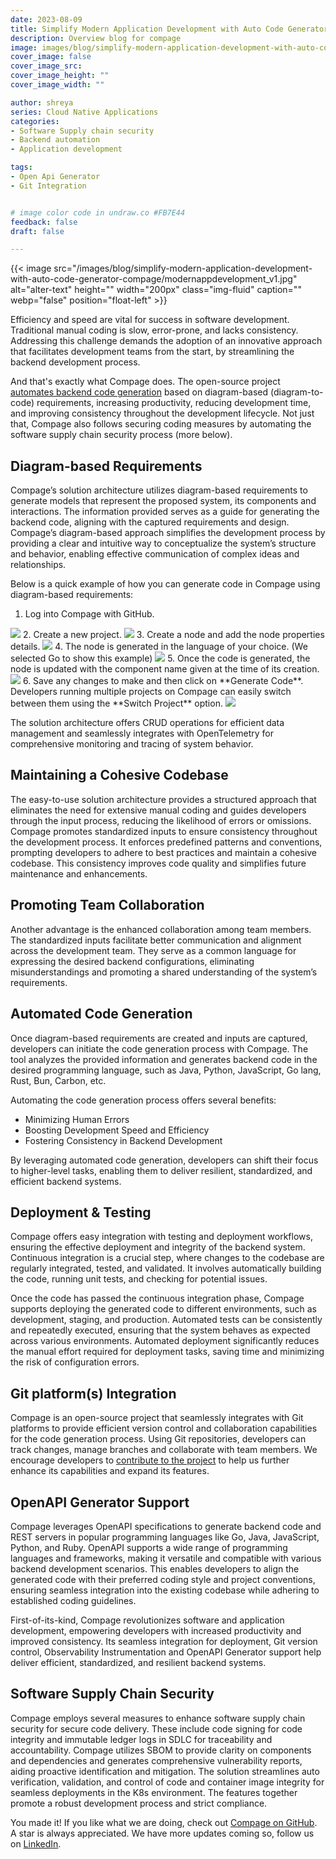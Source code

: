 ```yaml
---
date: 2023-08-09
title: Simplify Modern Application Development with Auto Code Generator Compage
description: Overview blog for compage
image: images/blog/simplify-modern-application-development-with-auto-code-generator-compage/modernappdevelopment_v1.jpg
cover_image: false
cover_image_src: 
cover_image_height: ""
cover_image_width: ""

author: shreya
series: Cloud Native Applications
categories:
- Software Supply chain security
- Backend automation
- Application development

tags:
- Open Api Generator 
- Git Integration


# image color code in undraw.co #FB7E44
feedback: false
draft: false

---
```

<!-- assets\images\blog\simplify-modern-application-development-with-auto-code-generator-compage\modernappdevelopment_v1.jpg -->
{{< image src="/images/blog/simplify-modern-application-development-with-auto-code-generator-compage/modernappdevelopment_v1.jpg" alt="alter-text" height="" width="200px" class="img-fluid" caption="" webp="false" position="float-left" >}}

Efficiency and speed are vital for success in software development. Traditional manual coding is slow, error-prone, and lacks consistency. Addressing this challenge demands the adoption of an innovative approach that facilitates development teams from the start, by streamlining the backend development process.

And that's exactly what Compage does. The open-source project [automates backend code generation](https://intelops.ai/compage/) based on diagram-based (diagram-to-code) requirements, increasing productivity, reducing development time, and improving consistency throughout the development lifecycle. Not just that, Compage also follows securing coding measures by automating the software supply chain security process (more below).

## Diagram-based Requirements

Compage’s solution architecture utilizes diagram-based requirements to generate models that represent the proposed system, its components and interactions. The information provided serves as a guide for generating the backend code, aligning with the captured requirements and design. Compage’s diagram-based approach simplifies the development process by providing a clear and intuitive way to conceptualize the system’s structure and behavior, enabling effective communication of complex ideas and relationships.

Below is a quick example of how you can generate code in Compage using diagram-based requirements:

1. Log into Compage with GitHub.
<img src="./images/compage-login.png" />
2. Create a new project.
<img src="./images/compage-project.png" />
3. Create a node and add the node properties details.
<img src="./images/compage-node-properties.png" />
4. The node is generated in the language of your choice. (We selected Go to show this example)
<img src="./images/compage-node-with-code.png" />
5. Once the code is generated, the node is updated with the component name given at the time of its creation.
<img src="./images/compage-update-node.png" />
6. Save any changes to make and then click on **Generate Code**. Developers running multiple projects on Compage can easily switch between them using the **Switch Project** option.
<img src="./images/compage-generate-code.png" />

The solution architecture offers CRUD operations for efficient data management and seamlessly integrates with OpenTelemetry for comprehensive monitoring and tracing of system behavior.

## Maintaining a Cohesive Codebase

The easy-to-use solution architecture provides a structured approach that eliminates the need for extensive manual coding and guides developers through the input process, reducing the likelihood of errors or omissions. Compage promotes standardized inputs to ensure consistency throughout the development process. It enforces predefined patterns and conventions, prompting developers to adhere to best practices and maintain a cohesive codebase. This consistency improves code quality and simplifies future maintenance and enhancements.

## Promoting Team Collaboration

Another advantage is the enhanced collaboration among team members. The standardized inputs facilitate better communication and alignment across the development team. They serve as a common language for expressing the desired backend configurations, eliminating misunderstandings and promoting a shared understanding of the system’s requirements.

## Automated Code Generation

Once diagram-based requirements are created and inputs are captured, developers can initiate the code generation process with Compage. The tool analyzes the provided information and generates backend code in the desired programming language, such as Java, Python, JavaScript, Go lang, Rust, Bun, Carbon, etc.

Automating the code generation process offers several benefits:

- Minimizing Human Errors
- Boosting Development Speed and Efficiency
- Fostering Consistency in Backend Development

By leveraging automated code generation, developers can shift their focus to higher-level tasks, enabling them to deliver resilient, standardized, and efficient backend systems.

## Deployment & Testing

Compage offers easy integration with testing and deployment workflows, ensuring the effective deployment and integrity of the backend system. Continuous integration is a crucial step, where changes to the codebase are regularly integrated, tested, and validated. It involves automatically building the code, running unit tests, and checking for potential issues.

Once the code has passed the continuous integration phase, Compage supports deploying the generated code to different environments, such as development, staging, and production. Automated tests can be consistently and repeatedly executed, ensuring that the system behaves as expected across various environments. Automated deployment significantly reduces the manual effort required for deployment tasks, saving time and minimizing the risk of configuration errors.

## Git platform(s) Integration

Compage is an open-source project that seamlessly integrates with Git platforms to provide efficient version control and collaboration capabilities for the code generation process. Using Git repositories, developers can track changes, manage branches and collaborate with team members. We encourage developers to [contribute to the project](https://docs.intelops.ai/1.0.1/compage/6-contribution/) to help us further enhance its capabilities and expand its features.

## OpenAPI Generator Support

Compage leverages OpenAPI specifications to generate backend code and REST servers in popular programming languages like Go, Java, JavaScript, Python, and Ruby. OpenAPI supports a wide range of programming languages and frameworks, making it versatile and compatible with various backend development scenarios. This enables developers to align the generated code with their preferred coding style and project conventions, ensuring seamless integration into the existing codebase while adhering to established coding guidelines.

First-of-its-kind, Compage revolutionizes software and application development, empowering developers with increased productivity and improved consistency. Its seamless integration for deployment, Git version control, Observability Instrumentation and OpenAPI Generator support help deliver efficient, standardized, and resilient backend systems.

## Software Supply Chain Security

Compage employs several measures to enhance software supply chain security for secure code delivery. These include code signing for code integrity and immutable ledger logs in SDLC for traceability and accountability. Compage utilizes SBOM to provide clarity on components and dependencies and generates comprehensive vulnerability reports, aiding proactive identification and mitigation. The solution streamlines auto verification, validation, and control of code and container image integrity for seamless deployments in the K8s environment. The features together promote a robust development process and strict compliance.



You made it! If you like what we are doing, check out [Compage on GitHub](https://github.com/intelops/compage). A star is always appreciated. We have more updates coming so, follow us on [LinkedIn](https://www.linkedin.com/company/intelopsai).
